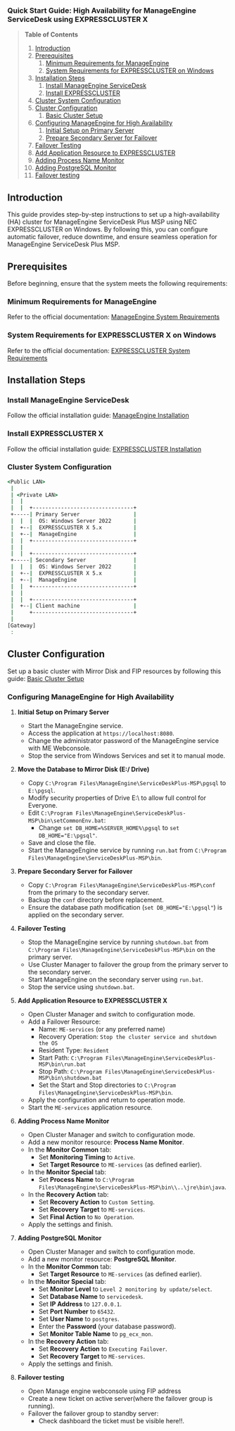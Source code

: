 ### Quick Start Guide: High Availability for ManageEngine ServiceDesk using EXPRESSCLUSTER X

> **Table of Contents**
> 
> 1. [Introduction](#introduction)
> 2. [Prerequisites](#prerequisites)
>    1. [Minimum Requirements for ManageEngine](#minimum-requirements-for-manageengine)
>    2. [System Requirements for EXPRESSCLUSTER on Windows](#system-requirements-for-expresscluster-on-windows)
> 3. [Installation Steps](#installation-steps)
>    1. [Install ManageEngine ServiceDesk](#install-manageengine-servicedesk)
>    2. [Install EXPRESSCLUSTER](#install-expresscluster)
> 4. [Cluster System Configuration](#cluster-system-configuration)
> 5. [Cluster Configuration](#cluster-configuration)
>    1. [Basic Cluster Setup](#basic-cluster-setup)
> 6. [Configuring ManageEngine for High Availability](#configuring-manageengine-for-high-availability)
>    1. [Initial Setup on Primary Server](#initial-setup-on-primary-server)
>    2. [Prepare Secondary Server for Failover](#prepare-secondary-server-for-failover)
> 7. [Failover Testing](#failover-testing)
> 8. [Add Application Resource to EXPRESSCLUSTER](#add-application-resource-to-expresscluster)
> 9. [Adding Process Name Monitor](#adding-process-name-monitor)
> 10. [Adding PostgreSQL Monitor](#adding-postgresql-monitor)
> 11. [Failover testing](#failover-testing)


## Introduction
This guide provides step-by-step instructions to set up a high-availability (HA) cluster for ManageEngine ServiceDesk Plus MSP using NEC EXPRESSCLUSTER on Windows.
By following this, you can configure automatic failover, reduce downtime, and ensure seamless operation for ManageEngine ServiceDesk Plus MSP.

## Prerequisites
Before beginning, ensure that the system meets the following requirements:

### Minimum Requirements for ManageEngine
Refer to the official documentation: [ManageEngine System Requirements](https://help.servicedeskplus.com/installing-servicedesk-plus#)

### System Requirements for EXPRESSCLUSTER X on Windows
Refer to the official documentation: [EXPRESSCLUSTER System Requirements](https://www.nec.com/en/global/prod/expresscluster/en/sysreq/os_win.html)

## Installation Steps
### Install ManageEngine ServiceDesk
Follow the official installation guide: [ManageEngine Installation](https://help.servicedeskplus.com/installing-servicedesk-plus#)

### Install EXPRESSCLUSTER X
Follow the official installation guide: [EXPRESSCLUSTER Installation](https://docs.nec.co.jp/software/clustering/expresscluster_x/x52/ecx_x52_windows_en/W52_IG_EN/W_IG.html#installing-expresscluster)

### Cluster System Configuration
```bat
<Public LAN>
 |
 | <Private LAN>
 |  |
 |  |  +--------------------------------+
 +-----| Primary Server                 |
 |  |  |  OS: Windows Server 2022       |
 |  +--|  EXPRESSCLUSTER X 5.x          |
 |  +--|  ManageEngine                  |
 |  |  +--------------------------------+
 |  |
 |  |  +--------------------------------+
 +-----| Secondary Server               |
 |  |  |  OS: Windows Server 2022       |
 |  +--|  EXPRESSCLUSTER X 5.x          |
 |  +--|  ManageEngine                  |
 |  |  +--------------------------------+
 |  |
 |  |  +--------------------------------+
 |  +--| Client machine                 |
 |     +--------------------------------+
 |
[Gateway]
 :
```

## Cluster Configuration
Set up a basic cluster with Mirror Disk and FIP resources by following this guide: [Basic Cluster Setup](https://github.com/EXPRESSCLUSTER/BasicCluster/blob/master/X41/Win/2nodesMirror.md)

### Configuring ManageEngine for High Availability
1. **Initial Setup on Primary Server**
   - Start the ManageEngine service.
   - Access the application at `https://localhost:8080`.
   - Change the administrator password of the ManageEngine service with ME Webconsole.
   - Stop the service from Windows Services and set it to manual mode.

2. **Move the Database to Mirror Disk (E:/ Drive)**
   - Copy `C:\Program Files\ManageEngine\ServiceDeskPlus-MSP\pgsql` to `E:\pgsql`.
   - Modify security properties of Drive E:\ to allow full control for Everyone.
   - Edit `C:\Program Files\ManageEngine\ServiceDeskPlus-MSP\bin\setCommonEnv.bat`:
     - Change `set DB_HOME=%SERVER_HOME%\pgsql` to `set DB_HOME="E:\pgsql"`.
   - Save and close the file.
   - Start the ManageEngine service by running `run.bat` from `C:\Program Files\ManageEngine\ServiceDeskPlus-MSP\bin`.

3. **Prepare Secondary Server for Failover**
   - Copy `C:\Program Files\ManageEngine\ServiceDeskPlus-MSP\conf` from the primary to the secondary server.
   - Backup the `conf` directory before replacement.
   - Ensure the database path modification (`set DB_HOME="E:\pgsql"`) is applied on the secondary server.

4. **Failover Testing**
   - Stop the ManageEngine service by running `shutdown.bat` from `C:\Program Files\ManageEngine\ServiceDeskPlus-MSP\bin` on the primary server.
   - Use Cluster Manager to failover the group from the primary server to the secondary server.
   - Start ManageEngine on the secondary server using `run.bat`.
   - Stop the service using `shutdown.bat`.

6. **Add Application Resource to EXPRESSCLUSTER X**
   - Open Cluster Manager and switch to configuration mode.
   - Add a Failover Resource:
     - Name: `ME-services` (or any preferred name)
     - Recovery Operation: `Stop the cluster service and shutdown the OS`
     - Resident Type: `Resident`
     - Start Path: `C:\Program Files\ManageEngine\ServiceDeskPlus-MSP\bin\run.bat`
     - Stop Path: `C:\Program Files\ManageEngine\ServiceDeskPlus-MSP\bin\shutdown.bat`
     - Set the Start and Stop directories to `C:\Program Files\ManageEngine\ServiceDeskPlus-MSP\bin`.
   - Apply the configuration and return to operation mode.
   - Start the `ME-services` application resource.

7. **Adding Process Name Monitor**
   - Open Cluster Manager and switch to configuration mode.
   - Add a new monitor resource: **Process Name Monitor**.
   - In the **Monitor Common** tab:
     - Set **Monitoring Timing** to `Active`.
     - Set **Target Resource** to `ME-services` (as defined earlier).
   - In the **Monitor Special** tab:
     - Set **Process Name** to `C:\Program Files\ManageEngine\ServiceDeskPlus-MSP\bin\\..\jre\bin\java`.
   - In the **Recovery Action** tab:
     - Set **Recovery Action** to `Custom Setting`.
     - Set **Recovery Target** to `ME-services`.
     - Set **Final Action** to `No Operation`.
   - Apply the settings and finish.

8. **Adding PostgreSQL Monitor**
   - Open Cluster Manager and switch to configuration mode.
   - Add a new monitor resource: **PostgreSQL Monitor**.
   - In the **Monitor Common** tab:
     - Set **Target Resource** to `ME-services` (as defined earlier).
   - In the **Monitor Special** tab:
     - Set **Monitor Level** to `Level 2 monitoring by update/select`.
     - Set **Database Name** to `servicedesk`.
     - Set **IP Address** to `127.0.0.1`.
     - Set **Port Number** to `65432`.
     - Set **User Name** to `postgres`.
     - Enter the **Password** (your database password).
     - Set **Monitor Table Name** to `pg_ecx_mon`.
   - In the **Recovery Action** tab:
     - Set **Recovery Action** to `Executing Failover`.
     - Set **Recovery Target** to `ME-services`.
   - Apply the settings and finish.

9. **Failover testing**
   - Open Manage engine webconsole using FIP address
   - Create a new ticket on active server(where the failover group is running).
   - Failover the failover group to standby server:
     - Check dashboard the ticket must be visible here!!.
